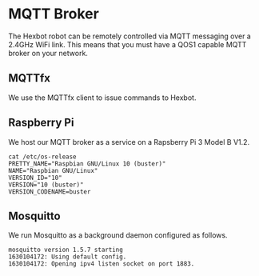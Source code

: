 # MQTT Broker

The Hexbot robot can be remotely controlled via MQTT messaging over a 2.4GHz WiFi link. This means that you must have a QOS1 capable MQTT broker on your network. 

## MQTTfx
We use the MQTTfx client to issue commands to Hexbot.

## Raspberry Pi
We host our MQTT broker as a service on a Rapsberry Pi 3 Model B V1.2. 

```
cat /etc/os-release
PRETTY_NAME="Raspbian GNU/Linux 10 (buster)"
NAME="Raspbian GNU/Linux"
VERSION_ID="10"
VERSION="10 (buster)"
VERSION_CODENAME=buster
```

## Mosquitto
We run Mosquitto as a background daemon configured as follows.

```
mosquitto version 1.5.7 starting
1630104172: Using default config.
1630104172: Opening ipv4 listen socket on port 1883.
```
